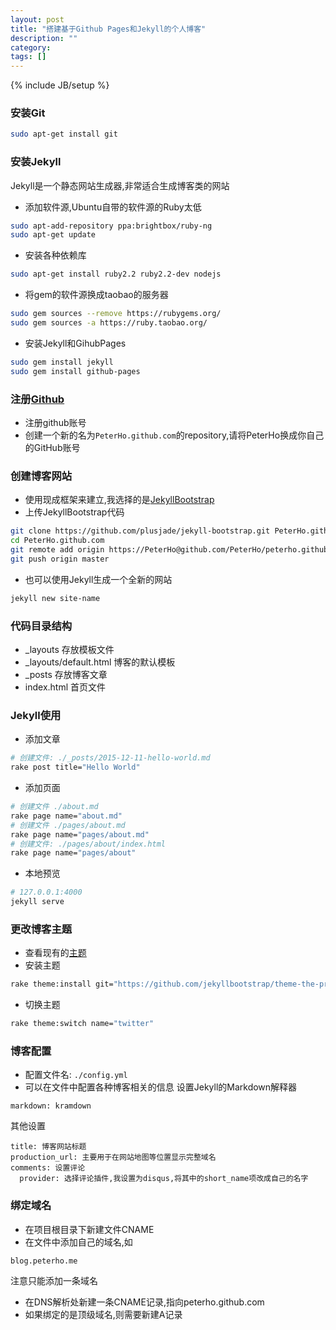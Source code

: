 ```yaml
---
layout: post
title: "搭建基于Github Pages和Jekyll的个人博客"
description: ""
category: 
tags: []
---
```

{% include JB/setup %}

### 安装Git

```sh
sudo apt-get install git
```

### 安装Jekyll
Jekyll是一个静态网站生成器,非常适合生成博客类的网站

* 添加软件源,Ubuntu自带的软件源的Ruby太低
```sh
sudo apt-add-repository ppa:brightbox/ruby-ng
sudo apt-get update
```
* 安装各种依赖库
```sh
sudo apt-get install ruby2.2 ruby2.2-dev nodejs
```
* 将gem的软件源换成taobao的服务器
```sh
sudo gem sources --remove https://rubygems.org/
sudo gem sources -a https://ruby.taobao.org/
```
* 安装Jekyll和GihubPages
```sh
sudo gem install jekyll
sudo gem install github-pages
```

### 注册[Github](https://github.com/)
* 注册github账号
* 创建一个新的名为`PeterHo.github.com`的repository,请将PeterHo换成你自己的GitHub账号

### 创建博客网站
* 使用现成框架来建立,我选择的是[JekyllBootstrap](http://jekyllbootstrap.com/)
* 上传JekyllBootstrap代码

```sh
git clone https://github.com/plusjade/jekyll-bootstrap.git PeterHo.github.com
cd PeterHo.github.com
git remote add origin https://PeterHo@github.com/PeterHo/peterho.github.com.git
git push origin master
```

* 也可以使用Jekyll生成一个全新的网站

```sh
jekyll new site-name
```

### 代码目录结构
* _layouts 存放模板文件
* _layouts/default.html 博客的默认模板
* _posts 存放博客文章
* index.html 首页文件

### Jekyll使用
* 添加文章

```sh
# 创建文件: ./_posts/2015-12-11-hello-world.md
rake post title="Hello World"
```

* 添加页面

```sh
# 创建文件 ./about.md
rake page name="about.md"
# 创建文件 ./pages/about.md
rake page name="pages/about.md"
# 创建文件: ./pages/about/index.html
rake page name="pages/about"
```

* 本地预览
```sh
# 127.0.0.1:4000
jekyll serve
```

### 更改博客主题
* 查看现有的[主题](http://themes.jekyllbootstrap.com/)
* 安装主题

```sh
rake theme:install git="https://github.com/jekyllbootstrap/theme-the-program.git"
```
* 切换主题

```sh
rake theme:switch name="twitter"
```

### 博客配置
* 配置文件名: `./config.yml`
* 可以在文件中配置各种博客相关的信息
设置Jekyll的Markdown解释器
```
markdown: kramdown
```
其他设置
```
title: 博客网站标题
production_url: 主要用于在网站地图等位置显示完整域名
comments: 设置评论
  provider: 选择评论插件,我设置为disqus,将其中的short_name项改成自己的名字
```

### 绑定域名
* 在项目根目录下新建文件CNAME
* 在文件中添加自己的域名,如
```
blog.peterho.me
```
注意只能添加一条域名
* 在DNS解析处新建一条CNAME记录,指向peterho.github.com
* 如果绑定的是顶级域名,则需要新建A记录
